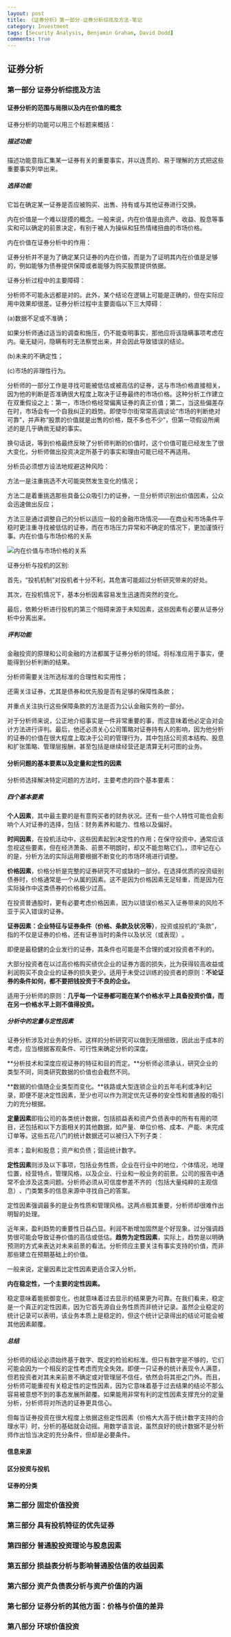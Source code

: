 ```yaml
---
layout: post
title: 《证券分析》第一部分-证券分析综揽及方法-笔记
category: Investment
tags: [Security Analysis, Benjamin Graham, David Dodd]
comments: true
---
```


## 证券分析

### 第一部分 证券分析综揽及方法

#### 证券分析的范围与局限以及内在价值的概念

证券分析的功能可以用三个标题来概括：

##### 描述功能

描述功能意指汇集某一证券有关的重要事实，并以连贯的、易于理解的方式把这些重要事实列举出来。

##### 选择功能

它旨在确定某一证券是否应被购买、出售、持有或与其他证券进行交换。

内在价值是一个难以捉摸的概念。一般来说，内在价值是由资产、收益、股息等事实和可以确定的前景决定，有别于被人为操纵和狂热情绪扭曲的市场价格。

内在价值在证券分析中的作用：

证券分析并不是为了确定某只证券的内在价值，而是为了证明其内在价值是足够的，例如能够为债券提供保障或者能够为购买股票提供依据。

证券分析过程中的主要障碍：

分析师不可能永远都是对的。此外，某个结论在逻辑上可能是正确的，但在实际应用中效果却很差。证券分析过程中主要面临以下三大障碍：

(a)数据不足或不准确；

如果分析师通过适当的调查和施压，仍不能查明事实，那他应将该隐瞒事项考虑在内。毫无疑问，隐瞒有时无法察觉出来，并会因此导致错误的结论。

(b)未来的不确定性；

(c)市场的非理性行为。

分析师的一部分工作是寻找可能被低估或被高估的证券，这与市场价格直接相关，因为他的判断是否准确很大程度上取决于证券最终的市场价格。这种分析工作建立在双重假设之上：第一，市场价格经常偏离证券的真正价值；第二，当这些偏差存在时，市场会有一个自我纠正的趋势。即使华尔街常常高调谈论“市场的判断绝对可靠”​，并声称“股票的价值就是出售的价格，既不多也不少”​，但第一项假设所阐述的是几乎确凿无疑的事实。

换句话说，等到价格最终反映了分析师判断的价值时，这个价值可能已经发生了很大变化，分析师做出投资决定所基于的事实和理由可能已经不再适用。

分析员必须想方设法地规避这种风险：

方法一是注重挑选不大可能突然发生变化的情况；

方法二是着重挑选那些具备公众吸引力的证券，一旦分析师识别出价值因素，公众会迅速做出反应；

方法三是通过调整自己的分析以适应一般的金融市场情况——在商业和市场条件平稳时更注重寻找被低估的证券，而在市场压力异常和不确定的情况下，更加谨慎行事。内在价值与市场价格的关系

![内在价值与市场价格的关系](/assets/img/SecurityAnalysis/202502111323001.png)

证券分析与投机的区别:

首先，“投机机制”对投机者十分不利，其危害可能超过分析研究带来的好处。

其次，在投机情况下，基本分析因素容易发生迅速而突然的变化。

最后，依赖分析进行投机的第三个阻碍来源于未知因素，这些因素有必要从证券分析中分离出来。

##### 评判功能

金融投资的原理和公司金融的方法都属于证券分析的领域。将标准应用于事实，便能得到分析判断的结果。

分析师需要关注所选标准的合理性和实用性；

还需关注证券，尤其是债券和优先股是否有足够的保障性条款；

并重点关注执行这些保障条款的方法是否为公认金融实务的一部分。

对于分析师来说，公正地介绍事实是一件非常重要的事，而这意味着他必定会对会计方法进行评判。最后，他还必须关心公司策略对证券持有人的影响，因为他分析的证券的价值在很大程度上取决于公司的管理行为，其中包括公司资本结构、股息和扩张策略、管理层报酬，甚至包括是继续经营还是清算无利可图的业务。

#### 分析问题的基本要素以及定量和定性的因素

分析师选择解决特定问题的方法时，主要考虑的四个基本要素：

##### 四个基本要素

**个人因素**，其中最主要的是有意购买者的财务状况。还有一些个人特性可能也会影响个人对证券的选择，包括：财务素养和能力、性格以及偏好。

**时间因素**，在投机活动中，这些因素起到决定性的作用；在保守投资中，通常应该忽视这些要素，但在经济萧条、前景不明朗时，却又不能忽略它们。，须牢记在心的是，分析方法的实际运用要根据不断变化的市场环境进行调整。

**价格因素**，价格分析是完整的证券研究不可或缺的一部分。在选择优质的投资级别债券时，价格通常是一个从属的因素。这不是因为价格因素无足轻重，而是因为在实际操作中这类债券的价格极少过高。

在投资普通股时，更有必要考虑价格因素，因为以错误价格买入证券带来的风险不亚于买入错误的证券。

**证券因素：企业特征与证券条件（价格、条款及状况等）**，投资或投机的“条款”​，指的不仅是证券的价格，还有证券当时的条件以及状况（或表现）​。

即便是最稳健的企业发行的证券，其条件也可能是不合理的或对投资者不利的。

大部分投资者在以过高价格购买绩优企业的证券方面的损失，比为获得较高收益或利润购买不良企业的证券的损失更少。适用于未受过训练的投资者的原则：**不论证券的条件如何，都不要把钱投资于不良的企业。**

适用于分析师的原则：**几乎每一个证券都可能在某个价格水平上具备投资价值，而在另一价格水平上则不值得投资。**

##### 分析中的定量与定性因素

证券分析涉及对业务的分析。这样的分析研究可以做到无限细致，因此出于成本的考虑，应当根据客观条件、可行性来确定分析的深度。

**分析技术和深度应视证券的特征和目的而定。**分析师必须承认，研究企业的类型不同，同类研究数据的价值也会截然不同。

**数据的价值随企业类型而变化。**铁路或大型连锁企业的五年毛利或净利记录，即便不是决定性因素，至少也可以作为测定优先证券的安全性和普通股的吸引力的充分根据。

**定量因素**即指公司的各类统计数据，包括损益表和资产负债表中的所有有用的项目，还包括和以下方面相关的其他数据，如产量、单位价格、成本、产能、未完成订单等。这些五花八门的统计数据还可以被归入下列子类：

资本；盈利和股息；资产和负债；营运统计数字。

**定性因素**则涉及以下事项，包括业务性质，企业在行业中的地位，个体情况，地理位置，经营特点，管理风格，以及企业、行业和一般业务的前景。公司的报告中通常不会涉及这类问题。分析师必须从可信度参差不齐的（包括大量纯粹的主观信息）​、门类繁多的信息来源中寻找自己的答案。

定性因素强调最多的是业务性质和管理风格。这两点极其重要，分析师却很难作出明智的处理。

近年来，盈利趋势的重要性日益凸显。利润不断增加固然是个好现象。过分强调趋势很可能会导致证券价值的高估或低估。**趋势为定性因素**，实际上，趋势是以明确预测的方式来表达对未来前景的看法。分析师应主要关注有事实支持的价值，而非那些建立在预期基础上的价值。

一般来说，定量因素比定性因素更适合深入分析。

**内在稳定性，一个主要的定性因素。**

稳定意味着能抵御变化，也就意味着过去显示的结果更为可靠。在我们看来，稳定是一个真正的定性因素，因为它首先源自业务性质而非统计记录。虽然企业稳定的统计记录可以表明，该业务本质上是稳定的，但这个统计记录得出的结论可能会被其他因素颠覆。

##### 总结

分析师的结论必须始终基于数字、既定的检验和标准。但只有数字是不够的，它们可能会因为一个相反的定性考虑而完全失效。即便一只证券的统计表现令人满意，但若投资者对其未来前景不确定或对管理层不信任，依然会将其拒之门外。而且，分析师可能重视有关稳定性的定性因素，因为它意味着基于过去结果的结论不那么容易被意想不到的事态发展所颠覆。如果能用非常有利的定性因素支撑充分的定量分析，分析师将对所选的证券更具信心。

但每当证券投资在很大程度上依据这些定性因素（价格大大高于统计数字支持的合理水平）时，分析的基础就会动摇。用数学语言说，虽然良好的统计数据不是分析师作出恰当决定的充分条件，但却是必要条件。

#### 信息来源

#### 区分投资与投机

#### 证券的分类

### 第二部分 固定价值投资

### 第三部分 具有投机特征的优先证券

### 第四部分 普通股投资理论与股息因素

### 第五部分 损益表分析与影响普通股估值的收益因素

### 第六部分 资产负债表分析与资产价值的内涵

### 第七部分 证券分析的其他方面：价格与价值的差异

### 第八部分 环球价值投资
